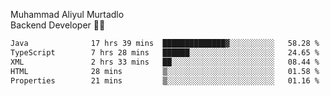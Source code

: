 Muhammad Aliyul Murtadlo
<br>
Backend Developer 👨‍💻
<br>
<!--START_SECTION:waka-->

```txt
Java              17 hrs 39 mins  ██████████████▓░░░░░░░░░░   58.28 %
TypeScript        7 hrs 28 mins   ██████░░░░░░░░░░░░░░░░░░░   24.65 %
XML               2 hrs 33 mins   ██░░░░░░░░░░░░░░░░░░░░░░░   08.44 %
HTML              28 mins         ▒░░░░░░░░░░░░░░░░░░░░░░░░   01.58 %
Properties        21 mins         ▒░░░░░░░░░░░░░░░░░░░░░░░░   01.16 %
```

<!--END_SECTION:waka-->

